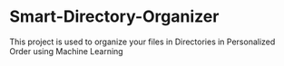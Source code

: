 # Smart-Directory-Organizer
This project is used to organize your files in Directories in Personalized Order using Machine Learning
